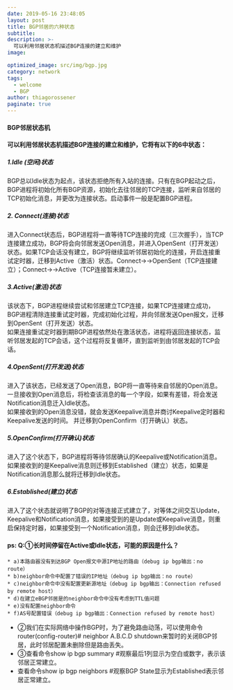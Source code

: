 ```yaml
---
date: 2019-05-16 23:48:05
layout: post
title: BGP邻居的六种状态
subtitle:
description: >-
  可以利用邻居状态机描述BGP连接的建立和维护
image:

optimized_image: src/img/bgp.jpg
category: network
tags:
  - welcome
  - BGP
author: thiagorossener
paginate: true
---
```

#### BGP邻居状态机
#### 可以利用邻居状态机描述BGP连接的建立和维护，它将有以下的6中状态：

##### 1.ldle (空闲)状态
BGP总以ldle状态为起点，该状态拒绝所有入站的连接。只有在BGP起动之后，BGP进程将初始化所有BGP资源，初始化去往邻居的TCP连接，监听来自邻居的TCP初始化消息，并更改为连接状态。启动事件一般是配置BGP进程。

##### 2. Connect(连接)状态
进入Connect状态后，BGP进程将一直等待TCP连接的完成（三次握手），当TCP连接建立成功，BGP将会向邻居发送Open消息，并进入OpenSent（打开发送）状态。如果TCP会话没有建立，BGP将继续监听邻居初始化的连接，开启连接重试定时器，迁移到Active（激活）状态。Connect→→OpenSent（TCP连接建立）；Connect→→Active（TCP连接暂未建立）。

##### 3.Active(激活)状态
该状态下，BGP进程继续尝试和邻居建立TCP连接，如果TCP连接建立成功，BGP进程清除连接重试定时器，完成初始化过程，并向邻居发送Open报文，迁移到OpenSent（打开发送）状态。<br>
如果连接重试定时器到期BGP进程依然处在激活状态，进程将返回连接状态，监听邻居发起的TCP会话，这个过程将反复循环，直到监听到由邻居发起的TCP会话。

##### 4.OpenSent(打开发送)状态
进入了该状态，已经发送了Open消息，BGP将一直等待来自邻居的Open消息。一旦接收到Open消息后，将检查该消息的每一个字段，如果有差错，将会发送Notification消息迁入Idle状态。<br>
如果接收到的Open消息没错，就会发送Keepalive消息并商讨Keepalive定时器和Keepalive发送的时间。 并迁移到OpenConfirm（打开确认）状态。

##### 5.OpenConfirm(打开确认)状态
进入了这个状态下，BGP进程将等待邻居确认的Keepalive或Notification消息。如果接收到的是Keepalive消息则迁移到Established（建立）状态，如果是Notification消息那么就将迁移到Idle状态。

##### 6.Established(建立)状态
进入了这个状态就说明了BGP的对等连接正式建立了，对等体之间交互Update，Keepalive和Notification消息，如果接受到的是Update或Keepalive消息，则重启保持定时器，如果接受到一个Notification消息，则会迁移到Idle状态。


#### ps: Q:①长时间停留在Active或ldle状态，可能的原因是什么？
    * a)本路由器没有到达BGP Open报文中源IP地址的路由（debug ip bgp输出：no route）
    * b)neighbor命令中配置了错误的IP地址（debug ip bgp输出：no route）
    * c)neighbor命令中没有配置更新源地址（debug ip bgp输出：Connection refused by remote host）
    * d)在建立eBGP邻居是的neighbor命令中没有考虑到TTL值问题
    * e)没有配置neighbor命令
    * f)AS号配置错误（debug ip bgp输出：Connection refused by remote host）
* ②我们在实际网络中操作BGP时，为了避免路由动荡，可以使用命令router(config-router)# neighbor A.B.C.D shutdown来暂时的关闭BGP邻居，此时邻居配置未删除但是路由丢失。
* ③查看命令show ip bgp summary       #观察最后1列显示为空白或数字，表示该邻居正常建立。
* 查看命令show ip bgp neighbors     #观察BGP State显示为Established表示邻居正常建立。
